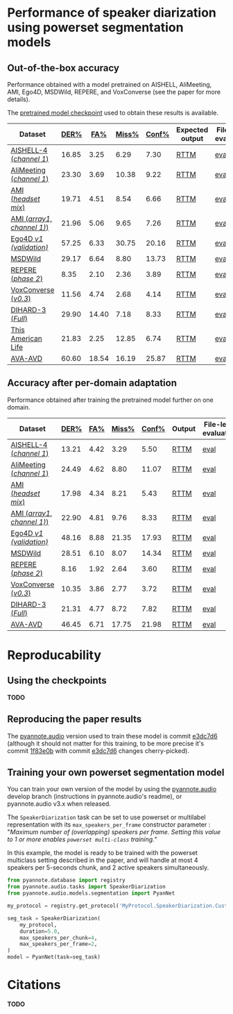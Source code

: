 # Performance of speaker diarization using powerset segmentation models
## Out-of-the-box accuracy

Performance obtained with a model pretrained on AISHELL, AliMeeting, AMI, Ego4D, MSDWild, REPERE, and VoxConverse (see the paper for more details).

The [pretrained model checkpoint](models/powerset/powerset_pretrained.ckpt) used to obtain these results is available.

|Dataset | [DER%](. "Diarization error rate") | [FA%](. "False alarm rate") | [Miss%](. "Missed detection rate") | [Conf%](. "Speaker confusion rate") | Expected output | File-level evaluation |
|---|---|---|---|---|---|---|
[AISHELL-4 (*channel 1*)](http://www.openslr.org/111/) | 16.85 | 3.25 | 6.29 | 7.30 | [RTTM](rttm/powerset/pretrained/AISHELL.SpeakerDiarization.Benchmark.test.rttm) | [eval](eval/powerset/pretrained/AISHELL.SpeakerDiarization.Benchmark.test.eval)
[AliMeeting (*channel 1*)](https://www.openslr.org/119/) | 23.30 | 3.69 | 10.38 | 9.22 | [RTTM](rttm/powerset/pretrained/AliMeeting.SpeakerDiarization.Benchmark.test.rttm) | [eval](eval/powerset/pretrained/AliMeeting.SpeakerDiarization.Benchmark.test.eval)
[AMI (*headset mix*)](https://groups.inf.ed.ac.uk/ami/corpus/) | 19.71 | 4.51 | 8.54 | 6.66 | [RTTM](rttm/powerset/pretrained/AMI.SpeakerDiarization.Benchmark.test.rttm) | [eval](eval/powerset/pretrained/AMI.SpeakerDiarization.Benchmark.test.eval)
[AMI (*array1, channel 1)*)](https://groups.inf.ed.ac.uk/ami/corpus/) | 21.96 | 5.06 | 9.65 | 7.26 | [RTTM](rttm/powerset/pretrained/AMI-SDM.SpeakerDiarization.Benchmark.test.rttm) | [eval](eval/powerset/pretrained/AMI-SDM.SpeakerDiarization.Benchmark.test.eval)
[Ego4D *v1 (validation)*](https://arxiv.org/abs/2110.07058) | 57.25 | 6.33 | 30.75 | 20.16 | [RTTM](rttm/powerset/pretrained/Ego4D.SpeakerDiarization.Benchmark.development.rttm) | [eval](eval/powerset/pretrained/Ego4D.SpeakerDiarization.Benchmark.development.eval)
[MSDWild]() | 29.17 | 6.64 | 8.80 | 13.73 | [RTTM](rttm/powerset/pretrained/MSDWILD.SpeakerDiarization.Benchmark.test.rttm) | [eval](eval/powerset/pretrained/MSDWILD.SpeakerDiarization.Benchmark.test.eval)
[REPERE (*phase 2*)](https://islrn.org/resources/360-758-359-485-0/) | 8.35 | 2.10 | 2.36 | 3.89 | [RTTM](rttm/powerset/pretrained/REPERE.SpeakerDiarization.Benchmark.test.rttm) | [eval](eval/powerset/pretrained/REPERE.SpeakerDiarization.Benchmark.test.eval)
[VoxConverse (*v0.3*)](https://github.com/joonson/voxconverse) | 11.56 | 4.74 | 2.68 | 4.14 | [RTTM](rttm/powerset/pretrained/VoxConverse.SpeakerDiarization.Benchmark.test.rttm) | [eval](eval/powerset/pretrained/VoxConverse.SpeakerDiarization.Benchmark.test.eval)
[DIHARD-3 (*Full*)](https://arxiv.org/abs/2012.01477) | 29.90 | 14.40 | 7.18 | 8.33 | [RTTM](rttm/powerset/pretrained/DIHARD.SpeakerDiarization.Benchmark.test.rttm) | [eval](eval/powerset/pretrained/DIHARD.SpeakerDiarization.Benchmark.test.eval)
[This American Life](https://arxiv.org/abs/2005.08072) | 21.83 | 2.25 | 12.85 | 6.74 | [RTTM](rttm/powerset/pretrained/ThisAmericanLife.SpeakerDiarization.Benchmark.test.rttm) | [eval](eval/powerset/pretrained/ThisAmericanLife.SpeakerDiarization.Benchmark.test.eval)
[AVA-AVD](https://arxiv.org/abs/2111.14448) | 60.60 | 18.54 | 16.19 | 25.87 | [RTTM](rttm/powerset/pretrained/AVA-AVD.SpeakerDiarization.Benchmark.test.rttm) | [eval](eval/powerset/pretrained/AVA-AVD.SpeakerDiarization.Benchmark.test.eval)


## Accuracy after per-domain adaptation

Performance obtained after training the pretrained model further on one domain.

|Dataset | [DER%](. "Diarization error rate") | [FA%](. "False alarm rate") | [Miss%](. "Missed detection rate") | [Conf%](. "Speaker confusion rate") | Output | File-level evaluation | Model checkpoint |
|---|---|---|---|---|---|---|---|
[AISHELL-4 (*channel 1*)](http://www.openslr.org/111/) | 13.21 | 4.42 | 3.29 | 5.50 | [RTTM](rttm/powerset/adapted/AISHELL.SpeakerDiarization.Benchmark.test.rttm) | [eval](eval/powerset/adapted/AISHELL.SpeakerDiarization.Benchmark.test.eval) | [checkpoint](models/powerset/adapted/AISHELL.ckpt)
[AliMeeting (*channel 1*)](https://www.openslr.org/119/) | 24.49 | 4.62 | 8.80 | 11.07 | [RTTM](rttm/powerset/adapted/AliMeeting.SpeakerDiarization.Benchmark.test.rttm) | [eval](eval/powerset/adapted/AliMeeting.SpeakerDiarization.Benchmark.test.eval) | [checkpoint](models/powerset/adapted/AliMeeting.ckpt)
[AMI (*headset mix*)](https://groups.inf.ed.ac.uk/ami/corpus/) | 17.98 | 4.34 | 8.21 | 5.43 | [RTTM](rttm/powerset/adapted/AMI.SpeakerDiarization.Benchmark.test.rttm) | [eval](eval/powerset/adapted/AMI.SpeakerDiarization.Benchmark.test.eval) | [checkpoint](models/powerset/adapted/AMI.ckpt)
[AMI (*array1, channel 1)*)](https://groups.inf.ed.ac.uk/ami/corpus/) | 22.90 | 4.81 | 9.76 | 8.33 | [RTTM](rttm/powerset/adapted/AMI-SDM.SpeakerDiarization.Benchmark.test.rttm) | [eval](eval/powerset/adapted/AMI-SDM.SpeakerDiarization.Benchmark.test.eval) | [checkpoint](models/powerset/adapted/AMI-SDM.ckpt)
[Ego4D *v1 (validation)*](https://arxiv.org/abs/2110.07058) | 48.16 | 8.88 | 21.35 | 17.93 | [RTTM](rttm/powerset/adapted/Ego4D.SpeakerDiarization.Benchmark.development.rttm) | [eval](eval/powerset/adapted/Ego4D.SpeakerDiarization.Benchmark.development.eval) | [checkpoint](models/powerset/adapted/Ego4D.ckpt)
[MSDWild]() | 28.51 | 6.10 | 8.07 | 14.34 | [RTTM](rttm/powerset/adapted/MSDWILD.SpeakerDiarization.Benchmark.test.rttm) | [eval](eval/powerset/adapted/MSDWILD.SpeakerDiarization.Benchmark.test.eval) | [checkpoint](models/powerset/adapted/MSDWILD.ckpt)
[REPERE (*phase 2*)](https://islrn.org/resources/360-758-359-485-0/) | 8.16 | 1.92 | 2.64 | 3.60 | [RTTM](rttm/powerset/adapted/REPERE.SpeakerDiarization.Benchmark.test.rttm) | [eval](eval/powerset/adapted/REPERE.SpeakerDiarization.Benchmark.test.eval) | [checkpoint](models/powerset/adapted/REPERE.ckpt)
[VoxConverse (*v0.3*)](https://github.com/joonson/voxconverse) | 10.35 | 3.86 | 2.77 | 3.72 | [RTTM](rttm/powerset/adapted/VoxConverse.SpeakerDiarization.Benchmark.test.rttm) | [eval](eval/powerset/adapted/VoxConverse.SpeakerDiarization.Benchmark.test.eval) | [checkpoint](models/powerset/adapted/VoxConverse.ckpt)
[DIHARD-3 (*Full*)](https://arxiv.org/abs/2012.01477) | 21.31 | 4.77 | 8.72 | 7.82 | [RTTM](rttm/powerset/adapted/DIHARD.SpeakerDiarization.Benchmark.test.rttm) | [eval](eval/powerset/adapted/DIHARD.SpeakerDiarization.Benchmark.test.eval) | [checkpoint](models/powerset/adapted/DIHARD.ckpt)
[AVA-AVD](https://arxiv.org/abs/2111.14448) | 46.45 | 6.71 | 17.75 | 21.98 | [RTTM](rttm/powerset/adapted/AVA-AVD.SpeakerDiarization.Benchmark.test.rttm) | [eval](eval/powerset/adapted/AVA-AVD.SpeakerDiarization.Benchmark.test.eval) | [checkpoint](models/powerset/adapted/AVA-AVD.ckpt)



# Reproducability
## Using the checkpoints
**TODO**

## Reproducing the paper results
The [pyannote.audio](https://github.com/pyannote/pyannote-audio) version used to train these model is commit [e3dc7d6](https://github.com/pyannote/pyannote-audio/commit/e3dc7d68cc60c7d4f89df005b58674aa936b0882) (although it should not matter for this training, to be more precise it's commit [1f83e0b](https://github.com/pyannote/pyannote-audio/commit/1f83e0b867e5b9e0221e238e7955b7d6fc4ea967) with commit [e3dc7d6](https://github.com/pyannote/pyannote-audio/commit/e3dc7d68cc60c7d4f89df005b58674aa936b0882) changes cherry-picked).

## Training your own powerset segmentation model
You can train your own version of the model by using the [pyannote.audio](https://github.com/pyannote/pyannote-audio) develop branch (instructions in pyannote.audio's readme), or pyannote.audio v3.x when released.

The `SpeakerDiarization` task can be set to use powerset or multilabel representation with its `max_speakers_per_frame` constructor parameter : "*Maximum number of (overlapping) speakers per frame. Setting this value to 1 or more enables `powerset multi-class` training.*"

In this example, the model is ready to be trained with the powerset multiclass setting described in the paper, and will handle at most 4 speakers per 5-seconds chunk, and 2 active speakers simultaneously.

```python
from pyannote.database import registry
from pyannote.audio.tasks import SpeakerDiarization
from pyannote.audio.models.segmentation import PyanNet

my_protocol = registry.get_protocol('MyProtocol.SpeakerDiarization.Custom')

seg_task = SpeakerDiarization(
    my_protocol, 
    duration=5.0,
    max_speakers_per_chunk=4,
    max_speakers_per_frame=2,
)
model = PyanNet(task=seg_task)
```

# Citations 

**TODO**
